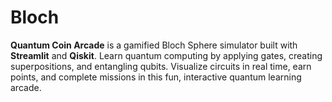 # Bloch
**Quantum Coin Arcade** is a gamified Bloch Sphere simulator built with **Streamlit** and **Qiskit**. Learn quantum computing by applying gates, creating superpositions, and entangling qubits. Visualize circuits in real time, earn points, and complete missions in this fun, interactive quantum learning arcade.
